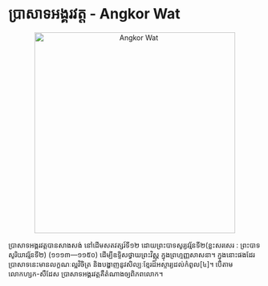 # ប្រាសាទអង្គរវត្ត - Angkor Wat
<p align="center">
  <img src="https://siemreapprivate.files.wordpress.com/2021/04/fb_img_1617521122761.jpg" width="400" title="Angkor Wat">
</p>
<p align="left">
ប្រាសាទអង្គរវត្តបានសាងសង់ នៅដើមសតវត្សរ៍ទី១២ ដោយព្រះបាទសូរ្យវរ្ម័នទី២(ខ្លះសរសេរ : ព្រះបាទសូរិយាវរ្ម័នទី២) (១១១៣—១១៥០) ដើម្បីឧទ្ទិសថ្វាយព្រះវិស្ណុ ក្នុងព្រហ្មញ្ញសាសនា។ ក្នុងនោះផងដែរ ប្រាសាទនេះមានលក្ខណៈល្អវិចិត្រ និងបង្ហាញនូវសិល្បៈខ្មែរដ៏អស្ចារ្យដល់កំពូល[៤]។ បើតាមលោកហ្សក-សឺដែស ប្រាសាទអង្គរវត្តគឺតំណាងឲ្យពិភពលោក។
</p>
